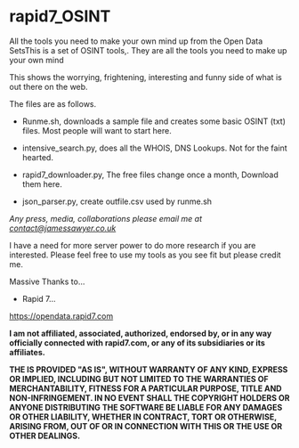 # rapid7_OSINT
All the tools you need to make your own mind up from the Open Data SetsThis is a set of OSINT tools,. They are all the tools you need to make up your own mind

This shows the worrying, frightening, interesting and funny side of what is out there on the web.

The files are as follows.

- Runme.sh, downloads a sample file and creates some basic OSINT (txt) files. Most people will want to start here.

- intensive_search.py, does all the WHOIS, DNS Lookups. Not for the faint hearted.

- rapid7_downloader.py, The free files change once a month, Download them here. 

- json_parser.py, create outfile.csv used by runme.sh

*Any press, media, collaborations please email me at contact@jamessawyer.co.uk*

I have a need for more server power to do more research if you are interested. Please feel free to use my tools as you see fit but please credit me. 

Massive Thanks to…

- Rapid 7…

https://opendata.rapid7.com

**I am not affiliated, associated, authorized, endorsed by, or in any way officially connected with rapid7.com, or any of its subsidiaries or its affiliates.**

**THE IS PROVIDED "AS IS", WITHOUT WARRANTY OF ANY KIND, EXPRESS OR IMPLIED, INCLUDING BUT NOT LIMITED TO THE WARRANTIES OF MERCHANTABILITY, FITNESS FOR A PARTICULAR PURPOSE, TITLE AND NON-INFRINGEMENT. IN NO EVENT SHALL THE COPYRIGHT HOLDERS OR ANYONE DISTRIBUTING THE SOFTWARE BE LIABLE FOR ANY DAMAGES OR OTHER LIABILITY, WHETHER IN CONTRACT, TORT OR OTHERWISE, ARISING FROM, OUT OF OR IN CONNECTION WITH THIS OR THE USE OR OTHER DEALINGS.** 
